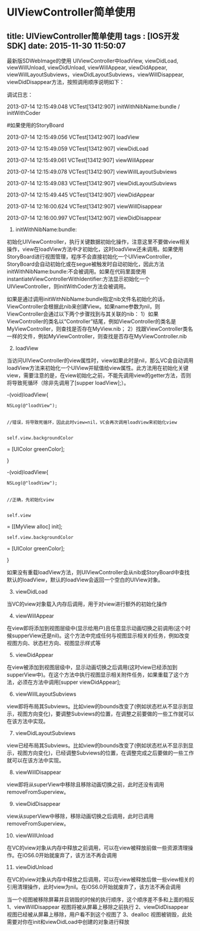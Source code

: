﻿# UIViewController简单使用
title: UIViewController简单使用
tags : [IOS开发SDK]
date: 2015-11-30 11:50:07
---
最新版SDWebImage的使用
UIViewController中loadView, viewDidLoad, viewWillUnload, viewDidUnload, viewWillAppear, viewDidAppear, viewWillLayoutSubviews，viewDidLayoutSubviews，viewWillDisappear, viewDidDisappear方法，按照调用顺序说明如下：

调试日志：



2013-07-14
12:15:49.048
VCTest[13412:907]
initWithNibName:bundle  /  initWithCoder

#如果使用的StoryBoard


2013-07-14
12:15:49.056
VCTest[13412:907]
loadView


2013-07-14
12:15:49.059
VCTest[13412:907]
viewDidLoad


2013-07-14
12:15:49.061
VCTest[13412:907]
viewWillAppear


2013-07-14
12:15:49.078
VCTest[13412:907]
viewWillLayoutSubviews


2013-07-14
12:15:49.083
VCTest[13412:907]
viewDidLayoutSubviews


2013-07-14
12:15:49.445
VCTest[13412:907]
viewDidAppear


2013-07-14
12:16:00.624
VCTest[13412:907]
viewWillDisappear


2013-07-14
12:16:00.997
VCTest[13412:907]
viewDidDisappear

1. initWithNibName:bundle:

初始化UIViewController，执行关键数据初始化操作，注意这里不要做view相关操作，view在loadView方法中才初始化，这时loadView还未调用。如果使用StoryBoard进行视图管理，程序不会直接初始化一个UIViewController，StoryBoard会自动初始化或在segue被触发时自动初始化，因此方法initWithNibName:bundle:不会被调用。如果在代码里面使用instantiateViewControllerWithIdentifier:方法显示初始化一个UIViewController，则initWithCoder方法会被调用。

如果是通过调用initWithNibName:bundle指定nib文件名初始化的话，ViewController会根据此nib来创建View。如果name参数为nil，则ViewController会通过以下两个步骤找到与其关联的nib：
1）如果ViewController的类名以“Controller”结尾，例如ViewController的类名是MyViewController，则查找是否存在MyView.nib；
2）找跟ViewController类名一样的文件，例如MyViewController，则查找是否存在MyViewController.nib

2. loadView

当访问UIViewController的view属性时，view如果此时是nil，那么VC会自动调用loadView方法来初始化一个UIView并赋值给view属性。此方法用在初始化关键view，需要注意的是，在view初始化之前，不能先调用view的getter方法，否则将导致死循环（除非先调用了[supper
 loadView];）。



-(void)loadView{


    NSLog(@"loadView");


    //错误，将导致死循环，因此此时view=nil，VC会再次调用loadView来初始化view


    self.view.backgroundColor
=
[UIColor
greenColor];


}


 


-(void)loadView{


    NSLog(@"loadView");


    //正确，先初始化view


    self.view
=
[[MyView
alloc]
init];


    self.view.backgroundColor
=
[UIColor
greenColor];


}

如果没有重载loadView方法，则UIViewController会从nib或StoryBoard中查找默认的loadView，默认的loadView会返回一个空白的UIView对象。

3. viewDidLoad

当VC的view对象载入内存后调用，用于对view进行额外的初始化操作

4. viewWillAppear

在view即将添加到视图层级中(显示给用户)且任意显示动画切换之前调用(这个时候supperView还是nil)。这个方法中完成任何与视图显示相关的任务，例如改变视图方向、状态栏方向、视图显示样式等

5. viewDidAppear

在view被添加到视图层级中，显示动画切换之后调用(这时view已经添加到supperView中)。在这个方法中执行视图显示相关附件任务，如果重载了这个方法，必须在方法中调用[supper
 viewDidAppear];

6. viewWillLayoutSubviews

view即将布局其Subviews。比如view的bounds改变了(例如状态栏从不显示到显示，视图方向变化)，要调整Subviews的位置，在调整之前要做的一些工作就可以在该方法中实现。

7. viewDidLayoutSubviews

view已经布局其Subviews。比如view的bounds改变了(例如状态栏从不显示到显示，视图方向变化)，已经调整Subviews的位置，在调整完成之后要做的一些工作就可以在该方法中实现。

8. viewWillDisappear

view即将从superView中移除且移除动画切换之前，此时还没有调用removeFromSuperview。

9. viewDidDisappear

view从superView中移除，移除动画切换之后调用，此时已调用removeFromSuperview。

10. viewWillUnload

在VC的view对象从内存中释放之前调用，可以在view被释放前做一些资源清理操作。在iOS6.0开始就废弃了，该方法不再会调用

11. viewDidUnload

在VC的view对象从内存中释放之后调用，可以在view被释放后做一些view相关的引用清理操作，此时view为nil。在iOS6.0开始就废弃了，该方法不再会调用

当一个视图被移除屏幕并且销毁的时候的执行顺序，这个顺序差不多和上面的相反 
1、viewWillDisappear            视图将被从屏幕上移除之前执行 
2、viewDidDisappear             视图已经被从屏幕上移除，用户看不到这个视图了 
3、dealloc                                 视图被销毁，此处需要对你在init和viewDidLoad中创建的对象进行释放 



